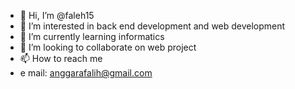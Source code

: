 - 👋 Hi, I’m @faleh15
- 👀 I’m interested in back end development and web development
- 🌱 I’m currently learning informatics
- 💞️ I’m looking to collaborate on web project
- 📫 How to reach me
- e mail: anggarafalih@gmail.com

<!---
faleh15/faleh15 is a ✨ special ✨ repository because its `README.md` (this file) appears on your GitHub profile.
You can click the Preview link to take a look at your changes.
--->
